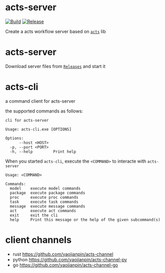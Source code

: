 # acts-server

[![Build](https://github.com/yaojianpin/acts-server/actions/workflows/build.yml/badge.svg)](https://github.com/yaojianpin/acts-server/actions?workflow=build)
[![Release](https://github.com/yaojianpin/acts-server/actions/workflows/release.yml/badge.svg)](https://github.com/yaojianpin/acts-server/actions?workflow=release)

Create a acts workflow server based on [`acts`](https://github.com/yaojianpin/acts) lib

# acts-server

Download server files from [`Releases`](https://github.com/yaojianpin/acts-server/releases) and start it

# acts-cli

a command client for acts-server

the supported commands as follows:

```console
cli for acts-server

Usage: acts-cli.exe [OPTIONS]

Options:
      --host <HOST>
  -p, --port <PORT>
  -h, --help         Print help
```

When you started `acts-cli`, execute the `<COMMAND>` to interacte with `acts-server`

```console
Usage: <COMMAND>

Commands:
  model    execute model commands
  package  execute package commands
  proc     execute proc commands
  task     execute task commands
  message  execute message commands
  act      execute act commands
  exit     exit the cli
  help     Print this message or the help of the given subcommand(s)
```

# client channels

- rust https://github.com/yaojianpin/acts-channel
- python https://github.com/yaojianpin/acts-channel-py
- go https://github.com/yaojianpin/acts-channel-go
